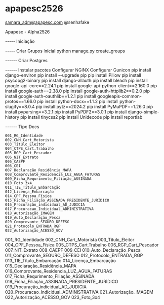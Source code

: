 # apapesc2526

samara_adm@apapesc.com
@senhafake

Apapesc - Alpha2526

----- Iniciação

----- Criar Grupos Inicial
python manage.py create_groups


------ Criar Postgres


------ Instalar pacotes
Configurar NGINX
Configurar Gunicon
pip install django-environ
pip install --upgrade pip
pip install Pillow
pip install psycopg2-binary
pip install django-allauth
pip install bleach
pip install google-api-core==2.24.1
pip install google-api-python-client==2.160.0
pip install google-auth==2.38.0
pip install google-auth-httplib2==0.2.0
pip install google-auth-oauthlib==1.2.1
pip install googleapis-common-protos==1.66.0
pip install python-docx==1.1.2
pip install python-slugify==8.0.4
pip install pytz==2024.2
pip install PyMuPDF==1.26.0
pip install pyparsing==3.2.1
pip install PyPDF2==3.0.1
pip install django-simple-history
pip install tinycss2
pip install Unidecode
pip install reportlab

------ Tipo Docs

    001_RG_Identidade
    002_CNH_Cart_Motorista
    003_Titulo_Eleitor
    004_CTPS_Cart.Trabalho
    005_RGP_Cart_Pescador
    006_NIT_Extrato
    006_CAEPF
    006_CEI
    007_Declaração_Residência_MAPA
    008_Comprovante_Residencia_LUZ_AGUA_FATURAS
    009_Ficha_Requrimento_Filiação_ASSINADA
    010_Foto_3x4
    011_TIE_Titulo_Embarcação
    012_Licença_Embarcação
    014_CPF_Pessoa_Física
    015_Ficha_Filiação_ASSINADA_PRESIDENTE_JURÍDICO
    016_Procuração_indicidual_AD_JUDICIA
    017_Procuracao_Indicidual_ADMINISTRATIVA
    018_Autorização_IMAGEM
    019_Auto_Declaração_Pesca
    020_Comprovante_SEGURO_DEFESO
    021_Protocolo_ENTRADA_RGP
    022_Autorização_ACESSO_GOV



001_RG_Identidade
002_CNH_Cart_Motorista
003_Titulo_Eleitor
004_CPF_Pessoa_Física
005_CTPS_Cart.Trabalho
006_RGP_Cart_Pescador
007_NIT_Extrato
008_CAEPF
009_CEI
010_Auto_Declaração_Pesca
011_Comprovante_SEGURO_DEFESO
012_Protocolo_ENTRADA_RGP
013_TIE_Titulo_Embarcação
014_Licença_Embarcação
015_Declaração_Residência_MAPA
016_Comprovante_Residencia_LUZ_AGUA_FATURAS
017_Ficha_Requrimento_Filiação_ASSINADA
018_Ficha_Filiação_ASSINADA_PRESIDENTE_JURÍDICO
019_Procuração_indicidual_AD_JUDICIA
020_Procuracao_Indicidual_ADMINISTRATIVA
021_Autorização_IMAGEM
022_Autorização_ACESSO_GOV
023_Foto_3x4

